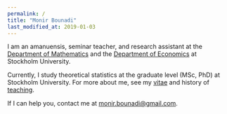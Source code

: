 ```yaml
---
permalink: /
title: "Monir Bounadi"
last_modified_at: 2019-01-03
---
```


I am an amanuensis, seminar teacher, and research assistant at the [Department of Mathematics](https://www.math.su.se/english/) and the [Department of Economics](https://www.ne.su.se/english/) at Stockholm University. 

Currently, I study theoretical statistics at the graduate level (MSc, PhD) at Stockholm University. For more about me, see my [vitae](https://monirbounadi.github.io/monirbounadi/vitae/) and history of [teaching](https://monirbounadi.github.io/monirbounadi/teaching/).

If I can help you, contact me at [monir.bounadi@gmail.com](mailto:monir.bounadi@gmail.com). 
